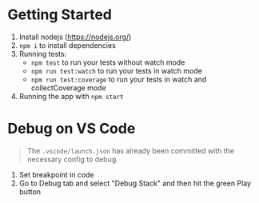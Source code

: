 # Getting Started

1. Install nodejs (https://nodejs.org/)
1. `npm i` to install dependencies
1. Running tests:
   - `npm test` to run your tests without watch mode
   - `npm run test:watch` to run your tests in watch mode
   - `npm run test:coverage` to run your tests in watch and collectCoverage mode
1. Running the app with `npm start`

# Debug on VS Code

> The `.vscode/launch.json` has already been committed with the necessary config to debug.

1. Set breakpoint in code
1. Go to Debug tab and select "Debug Stack" and then hit the green Play button
